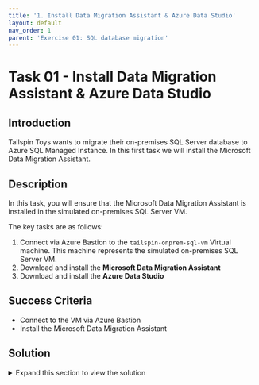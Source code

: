 ```yaml
---
title: '1. Install Data Migration Assistant & Azure Data Studio'
layout: default
nav_order: 1
parent: 'Exercise 01: SQL database migration'
---
```


# Task 01 - Install Data Migration Assistant & Azure Data Studio

## Introduction

Tailspin Toys wants to migrate their on-premises SQL Server database to Azure SQL Managed Instance. In this first task we will install the Microsoft Data Migration Assistant.

## Description

In this task, you will ensure that the Microsoft Data Migration Assistant is installed in the simulated on-premises SQL Server VM.

The key tasks are as follows:
1. Connect via Azure Bastion to the `tailspin-onprem-sql-vm` Virtual machine. This machine represents the simulated on-premises SQL Server VM.
2. Download and install the **Microsoft Data Migration Assistant**
3. Download and install the **Azure Data Studio**

## Success Criteria

* Connect to the VM via Azure Bastion
* Install the Microsoft Data Migration Assistant

## Solution

<details markdown="block">
<summary>Expand this section to view the solution</summary>

1. In the Azure Portal, navigate to the Resource Group for the lab, then navigate to the `tailspin-onprem-sql-vm` virtual machine. This is the simulated on-premises SQL Server VM that contains the database to migrate to Azure SQL MI.

    ![The Virtual machine pane for the Simulated on-premises SQL Server VM is shown in the Azure Portal.](../../Hands-on%20lab/images/azure-portal-onprem-sql-vm.png "Simulated on-premises SQL Server VM")

2. On the left, select **Bastion** under **Connect**.

    ![The Bastion link under Operations is shown.](../../Hands-on%20lab/images/azure-portal-vm-connect-bastion-link.png "Bastion link is highlighted")

3. Enter the **Username** and **Password**, then select **Connect**.

    {: .important }
    > When the VM was created the credentials were set up as:
    > - **Username**: `demouser`
    > - **Password**: `demo!pass123`

    ![The Bastion pane of the tailspin-onprem-sql-vm Virtual machine is shown with the Username and Password fields entered and highlighted.](../../Hands-on%20lab/images/azure-portal-sql-vm-bastion-username-password-entered.png "Bastion credentials shown entered")

4. In the **tailspin-onprem-sql-vm** virtual machine, open **Microsoft Edge**, go to the following link and download the **Microsoft Data Migration Assistant**.

    - <https://www.microsoft.com/en-us/download/details.aspx?id=53595>

5. Select **Open file** to run the **Microsoft Data Migration Assistant** installer once it's finished downloading and follow the prompts to install the assistant.

    ![The Microsoft Data Migration Assistant Setup wizard is shown.](../../Hands-on%20lab/images/microsoft-data-migration-assistant-setup-wizard.png "Microsoft Data Migration Assistant Setup wizard")

6. Open **Microsoft Edge**, go to the following link and download the **Azure Data Studio**.

    - <https://azuredatastudio-update.azurewebsites.net/latest/win32-x64/stable>

5. Select **Open file** to run the **Azure Data Studio** installer once it's finished downloading and follow the prompts to install the tool without launching it.

    ![The Azure Data Studio Setup Wizard is shown.](../../Hands-on%20lab/images/azure-data-studio-setup-wizard.png "Azure Data Studio Setup Wizard")

</details>
